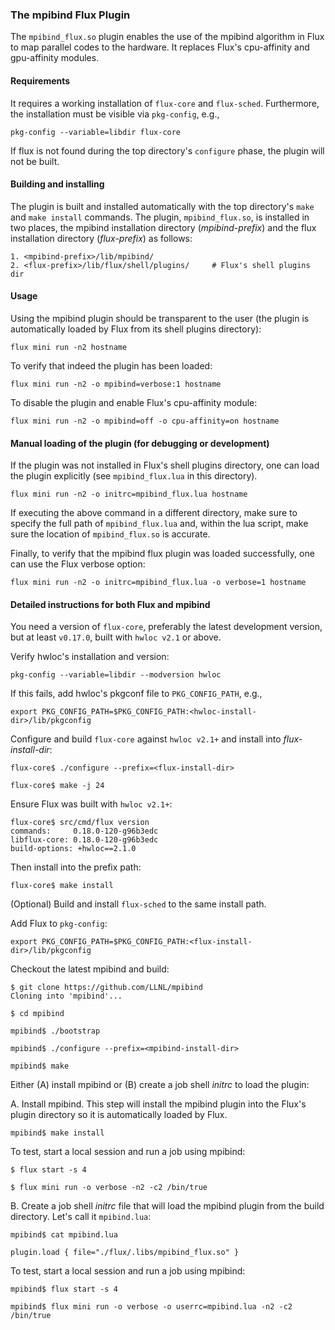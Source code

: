 
### The mpibind Flux Plugin

The `mpibind_flux.so` plugin enables the use of the mpibind algorithm
in Flux to map parallel codes to the hardware. It replaces Flux's
cpu-affinity and gpu-affinity modules.

#### Requirements

It requires a working installation of `flux-core` and
`flux-sched`. Furthermore, the installation must be visible via
`pkg-config`, e.g.,
```
pkg-config --variable=libdir flux-core
```
If flux is not found during the top directory's `configure` phase, the
plugin will not be built. 

#### Building and installing 

The plugin is built and installed automatically with the top
directory's `make` and `make install` commands. The plugin,
`mpibind_flux.so`, is installed in two places, the mpibind
installation directory (*mpibind-prefix*) and the flux installation
directory (*flux-prefix*) as follows: 
```
1. <mpibind-prefix>/lib/mpibind/
2. <flux-prefix>/lib/flux/shell/plugins/     # Flux's shell plugins dir
```

#### Usage 

Using the mpibind plugin should be transparent to the user (the
plugin is automatically loaded by Flux from its shell plugins directory):

```
flux mini run -n2 hostname
```

To verify that indeed the plugin has been loaded:

```
flux mini run -n2 -o mpibind=verbose:1 hostname
```

To disable the plugin and enable Flux's cpu-affinity module: 

```
flux mini run -n2 -o mpibind=off -o cpu-affinity=on hostname
```

#### Manual loading of the plugin (for debugging or development)

If the plugin was not installed in Flux's shell plugins directory,
one can load the plugin explicitly (see `mpibind_flux.lua` in this
directory).  

```
flux mini run -n2 -o initrc=mpibind_flux.lua hostname
```

If executing the above command in a different directory, make sure
to specify the full path of `mpibind_flux.lua` and, within the lua
script, make sure the location of `mpibind_flux.so` is accurate. 

Finally, to verify that the mpibind flux plugin was loaded
successfully, one can use the Flux verbose option:

```
flux mini run -n2 -o initrc=mpibind_flux.lua -o verbose=1 hostname
```

#### Detailed instructions for both Flux and mpibind

You need a version of `flux-core`, preferably the latest development
version, but at least `v0.17.0`, built with `hwloc v2.1` or above.

Verify hwloc's installation and version: 
```
pkg-config --variable=libdir --modversion hwloc
```
If this fails, add hwloc's pkgconf file to `PKG_CONFIG_PATH`, e.g.,
```
export PKG_CONFIG_PATH=$PKG_CONFIG_PATH:<hwloc-install-dir>/lib/pkgconfig
```

Configure and build `flux-core` against `hwloc v2.1+` and install into
*flux-install-dir*: 
```
flux-core$ ./configure --prefix=<flux-install-dir>

flux-core$ make -j 24
```

Ensure Flux was built with `hwloc v2.1+`:
```
flux-core$ src/cmd/flux version 
commands:     0.18.0-120-g96b3edc
libflux-core: 0.18.0-120-g96b3edc
build-options: +hwloc==2.1.0
```

Then install into the prefix path:
```
flux-core$ make install 
```

(Optional) Build and install `flux-sched` to the same install path.

Add Flux to `pkg-config`:
```
export PKG_CONFIG_PATH=$PKG_CONFIG_PATH:<flux-install-dir>/lib/pkgconfig
```

Checkout the latest mpibind and build:

```
$ git clone https://github.com/LLNL/mpibind
Cloning into 'mpibind'...

$ cd mpibind

mpibind$ ./bootstrap

mpibind$ ./configure --prefix=<mpibind-install-dir>

mpibind$ make
```

Either (A) install mpibind or (B) create a job shell *initrc* to load
the plugin:

A. Install mpibind. This step will install the mpibind plugin into the
Flux's plugin directory so it is automatically loaded by Flux. 
```
mpibind$ make install
```
To test, start a local session and run a job using mpibind:
```
$ flux start -s 4

$ flux mini run -o verbose -n2 -c2 /bin/true
```

B. Create a job shell *initrc* file that will load the mpibind plugin from
the build directory. Let's call it `mpibind.lua`:

```
mpibind$ cat mpibind.lua

plugin.load { file="./flux/.libs/mpibind_flux.so" }
```
To test, start a local session and run a job using mpibind:
```
mpibind$ flux start -s 4

mpibind$ flux mini run -o verbose -o userrc=mpibind.lua -n2 -c2 /bin/true
```


